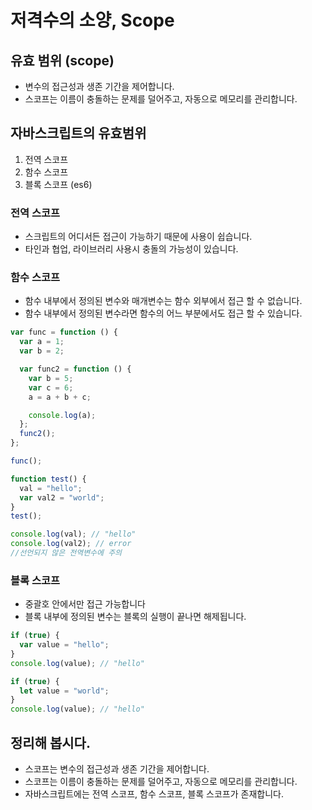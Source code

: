 # 저격수의 소양, Scope

## 유효 범위 (scope)

- 변수의 접근성과 생존 기간을 제어합니다.
- 스코프는 이름이 충돌하는 문제를 덜어주고, 자동으로 메모리를 관리합니다.

## 자바스크립트의 유효범위

1. 전역 스코프
2. 함수 스코프
3. 블록 스코프 (es6)

### 전역 스코프

- 스크립트의 어디서든 접근이 가능하기 때문에 사용이 쉽습니다.
- 타인과 협업, 라이브러리 사용시 충돌의 가능성이 있습니다.

### 함수 스코프

- 함수 내부에서 정의된 변수와 매개변수는 함수 외부에서 접근 할 수 없습니다.
- 함수 내부에서 정의된 변수라면 함수의 어느 부분에서도 접근 할 수 있습니다.

```javascript
var func = function () {
  var a = 1;
  var b = 2;

  var func2 = function () {
    var b = 5;
    var c = 6;
    a = a + b + c;

    console.log(a);
  };
  func2();
};

func();
```

```javascript
function test() {
  val = "hello";
  var val2 = "world";
}
test();

console.log(val); // "hello"
console.log(val2); // error
//선언되지 않은 전역변수에 주의
```

### 블록 스코프

- 중괄호 안에서만 접근 가능합니다
- 블록 내부에 정의된 변수는 블록의 실행이 끝나면 해제됩니다.

```javascript
if (true) {
  var value = "hello";
}
console.log(value); // "hello"

if (true) {
  let value = "world";
}
console.log(value); // "hello"
```

## 정리해 봅시다.

- 스코프는 변수의 접근성과 생존 기간을 제어합니다.
- 스코프는 이름이 충돌하는 문제를 덜어주고, 자동으로 메모리를 관리합니다.
- 자바스크립트에는 전역 스코프, 함수 스코프, 블록 스코프가 존재합니다.
